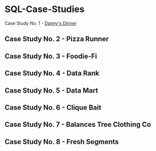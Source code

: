 # SQL-Case-Studies


Case Study No. 1 - [Danny's Dinner](https://github.com/abertpaat28/SQL-Case-Studies/tree/main/Case%20Study%20No.%201%20-%20Danny's%20Dinner)

## Case Study No. 2 - Pizza Runner
## Case Study No. 3 - Foodie-Fi
## Case Study No. 4 - Data Rank
## Case Study No. 5 - Data Mart
## Case Study No. 6 - Clique Bait
## Case Study No. 7 - Balances Tree Clothing Co
## Case Study No. 8 - Fresh Segments






